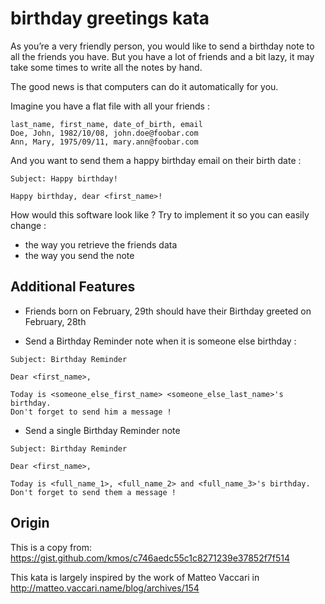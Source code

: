 # birthday greetings kata

As you’re a very friendly person, you would like to send a birthday note to all the friends you have. But you have a lot of friends and a bit lazy, it may take some times to write all the notes by hand.

The good news is that computers can do it automatically for you.

Imagine you have a flat file with all your friends :

```csv
last_name, first_name, date_of_birth, email
Doe, John, 1982/10/08, john.doe@foobar.com
Ann, Mary, 1975/09/11, mary.ann@foobar.com
```

And you want to send them a happy birthday email on their birth date :

```csv
Subject: Happy birthday!

Happy birthday, dear <first_name>!
```
How would this software look like ? Try to implement it so you can easily change :

- the way you retrieve the friends data
- the way you send the note


## Additional Features

- Friends born on February, 29th should have their Birthday greeted on February, 28th

- Send a Birthday Reminder note when it is someone else birthday :

```csv
Subject: Birthday Reminder

Dear <first_name>,

Today is <someone_else_first_name> <someone_else_last_name>'s birthday.
Don't forget to send him a message !
```

- Send a single Birthday Reminder note

```csv
Subject: Birthday Reminder

Dear <first_name>,

Today is <full_name_1>, <full_name_2> and <full_name_3>'s birthday.
Don't forget to send them a message !
```


## Origin
This is a copy from: https://gist.github.com/kmos/c746aedc55c1c8271239e37852f7f514

This kata is largely inspired by the work of Matteo Vaccari in http://matteo.vaccari.name/blog/archives/154
